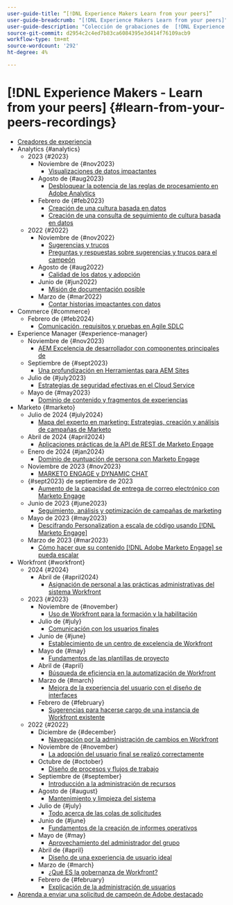 ```yaml
---
user-guide-title: “[!DNL Experience Makers Learn from your peers]”
user-guide-breadcrumb: "[!DNL Experience Makers Learn from your peers]"
user-guide-description: "Colección de grabaciones de  [!DNL Experience Makers Learn from your peers]"
source-git-commit: d2954c2c4ed7b83ca6084395e3d414f76109acb9
workflow-type: tm+mt
source-wordcount: '292'
ht-degree: 4%

---
```



# [!DNL Experience Makers - Learn from your peers] {#learn-from-your-peers-recordings}

+ [Creadores de experiencia](overview.md)
+ Analytics {#analytics}
   + 2023 {#2023}
      + Noviembre de {#nov2023}
         + [Visualizaciones de datos impactantes](analytics/nov2023/impactful-data-visualizations.md)
      + Agosto de {#aug2023}
         + [Desbloquear la potencia de las reglas de procesamiento en Adobe Analytics](analytics/aug2023/processing-rules.md)
      + Febrero de {#feb2023}
         + [Creación de una cultura basada en datos](analytics/feb2023/data-driven-culture.md)
         + [Creación de una consulta de seguimiento de cultura basada en datos](analytics/feb2023/data-driven-culture-q-and-a.md)
   + 2022 {#2022}
      + Noviembre de {#nov2022}
         + [Sugerencias y trucos](analytics/nov2022/tips-and-tricks.md)
         + [Preguntas y respuestas sobre sugerencias y trucos para el campeón](analytics/nov2022/tips-and-tricks-q-and-a.md)
      + Agosto de {#aug2022}
         + [Calidad de los datos y adopción](analytics/aug2022/data-quality.md)
      + Junio de {#jun2022}
         + [Misión de documentación posible](analytics/june2022/mission-possible.md)
      + Marzo de {#mar2022}
         + [Contar historias impactantes con datos](analytics/mar2022/stories-with-data.md)
+ Commerce {#commerce}
   + Febrero de {#feb2024}
      + [Comunicación, requisitos y pruebas en Agile SDLC](commerce/2024/agile-sdlc.md)
+ Experience Manager {#experience-manager}
   + Noviembre de {#nov2023}
      + [AEM Excelencia de desarrollador con componentes principales de](experience-manager/nov2023/core-components.md)
   + Septiembre de {#sept2023}
      + [Una profundización en Herramientas para AEM Sites](experience-manager/sept2023/aem-sites-tools.md)
   + Julio de {#july2023}
      + [Estrategias de seguridad efectivas en el Cloud Service](experience-manager/july2023/effective-security-strategies-in-cloud-service.md)
   + Mayo de {#may2023}
      + [Dominio de contenido y fragmentos de experiencias](experience-manager/may2023/mastering-content-and-experience-fragments.md)
+ Marketo {#marketo}
   + Julio de 2024 {#july2024}
      + [Mapa del experto en marketing: Estrategias, creación y análisis de campañas de Marketo](marketo/july2024/marketers-map-marketo-campaigns.md)
   + Abril de 2024 {#april2024}
      + [Aplicaciones prácticas de la API de REST de Marketo Engage](marketo/april2024/practical-applications-of-marketo-engage-rest-api.md)
   + Enero de 2024 {#jan2024}
      + [Dominio de puntuación de persona con Marketo Engage](marketo/jan2024/person-scoring-mastery.md)
   + Noviembre de 2023 {#nov2023}
      + [MARKETO ENGAGE y DYNAMIC CHAT](marketo/nov2023/dynamic-chat.md)
   + {#sept2023} de septiembre de 2023
      + [Aumento de la capacidad de entrega de correo electrónico con Marketo Engage](marketo/sept2023/email-deliverability.md)
   + Junio de 2023 {#june2023}
      + [Seguimiento, análisis y optimización de campañas de marketing](marketo/june2023/marketing-campaigns.md)
   + Mayo de 2023 {#may2023}
      + [Descifrando Personalization a escala de código usando  [!DNL Marketo Engage]](marketo/may2023/personalization-at-scale.md)
   + Marzo de 2023 {#mar2023}
      + [Cómo hacer que su contenido  [!DNL Adobe Marketo Engage] se pueda escalar](marketo/mar2023/templates-tokens-teamwork.md)
+ Workfront {#workfront}
   + 2024 {#2024}
      + Abril de {#april2024}
         + [Asignación de personal a las prácticas administrativas del sistema Workfront](workfront/2024/04/staffing-your-workfront-system-admin-practice.md)
   + 2023 {#2023}
      + Noviembre de {#november}
         + [Uso de Workfront para la formación y la habilitación](workfront/2023/11/using-workfront-for-training-and-enablement.md)
      + Julio de {#july}
         + [Comunicación con los usuarios finales](workfront/2023/07/communicating-with-end-users.md)
      + Junio de {#june}
         + [Establecimiento de un centro de excelencia de Workfront](workfront/2023/06/establishing-a-workfront-center-of-excellence.md)
      + Mayo de {#may}
         + [Fundamentos de las plantillas de proyecto](workfront/2023/05/foundations-of-project-templates.md)
      + Abril de {#april}
         + [Búsqueda de eficiencia en la automatización de Workfront](workfront/2023/04/finding-efficiencies-in-workfront-automation.md)
      + Marzo de {#march}
         + [Mejora de la experiencia del usuario con el diseño de interfaces](workfront/2023/03/improving-user-experience-with-interface-design.md)
      + Febrero de {#february}
         + [Sugerencias para hacerse cargo de una instancia de Workfront existente](workfront/2023/02/tips-for-taking-over-an-existing-workfront-instance.md)
   + 2022 {#2022}
      + Diciembre de {#december}
         + [Navegación por la administración de cambios en Workfront](workfront/2022/12/navigating-change-management.md)
      + Noviembre de {#november}
         + [La adopción del usuario final se realizó correctamente](workfront/2022/11/successful-end-user-adoption.md)
      + Octubre de {#october}
         + [Diseño de procesos y flujos de trabajo](workfront/2022/10/workflow-and-process-design.md)
      + Septiembre de {#september}
         + [Introducción a la administración de recursos](workfront/2022/09/getting-started-with-resource-management.md)
      + Agosto de {#august}
         + [Mantenimiento y limpieza del sistema](workfront/2022/08/system-maintenance-and-cleanup.md)
      + Julio de {#july}
         + [Todo acerca de las colas de solicitudes](workfront/2022/07/all-about-request-queues.md)
      + Junio de {#june}
         + [Fundamentos de la creación de informes operativos](workfront/2022/06/foundations-of-operational-reporting.md)
      + Mayo de {#may}
         + [Aprovechamiento del administrador del grupo](workfront/2022/05/leveraging-the-group-admin.md)
      + Abril de {#april}
         + [Diseño de una experiencia de usuario ideal](workfront/2022/04/designing-an-ideal-user-experience.md)
      + Marzo de {#march}
         + [¿Qué ES la gobernanza de Workfront?](workfront/2022/03/what-is-workfront-governance.md)
      + Febrero de {#february}
         + [Explicación de la administración de usuarios](workfront/2022/02/understanding-user-management.md)
+ [Aprenda a enviar una solicitud de campeón de Adobe destacado](./adobe-champion-application.md)
